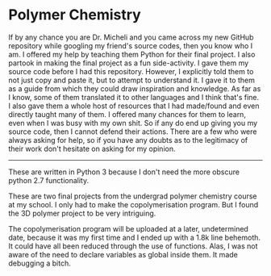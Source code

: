 Polymer Chemistry
============
If by any chance you are Dr. Micheli and you came across my new GitHub repository while googling my friend's source codes, then you know who I am. I offered my help by teaching them Python for their final project. I also partook in making the final project as a fun side-activity. I gave them my source code before I had this repository. However, I explicitly told them to not just copy and paste it, but to attempt to understand it. I gave it to them as a guide from which they could draw inspiration and knowledge. As far as I know, some of them translated it to other languages and I think that's fine. I also gave them a whole host of resources that I had made/found and even directly taught many of them. I offered many chances for them to learn, even when I was busy with my own shit. So if any do end up giving you my source code, then I cannot defend their actions. There are a few who were always asking for help, so if you have any doubts as to the legitimacy of their work don't hesitate on asking for my opinion.
___
These are written in Python 3 because I don't need the more obscure python 2.7 functionality.

These are two final projects from the undergrad polymer chemistry course at my school. I only had to make the copolymerisation program. But I found the 3D polymer project to be very intriguing.

The copolymerisation program will be uploaded at a later, undetermined date, because it was my first time and I ended up with a 1.8k line behemoth. It could have all been reduced through the use of functions. Alas, I was not aware of the need to declare variables as global inside them. It made debugging a bitch.
